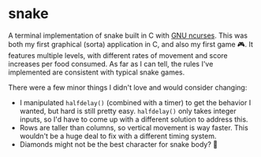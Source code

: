 # snake
A terminal implementation of snake built in C with [GNU ncurses](https://www.gnu.org/software/ncurses/). This was both my first graphical (sorta) application in C, and also my first game :video_game:. It features multiple levels, with different rates of movement and score increases per food consumed. As far as I can tell, the rules I've implemented are consistent with typical snake games.

There were a few minor things I didn't love and would consider changing:

* I manipulated `halfdelay()` (combined with a timer) to get the behavior I wanted, but hard is still pretty easy. `halfdelay()` only takes integer inputs, so I'd have to come up with a different solution to address this.
* Rows are taller than columns, so vertical movement is way faster. This wouldn't be a huge deal to fix with a different timing system.
* Diamonds might not be the best character for snake body? :gem:
